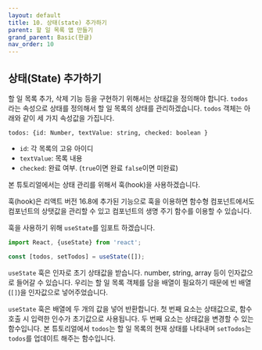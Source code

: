 ```yaml
---
layout: default
title: 10. 상태(state) 추가하기
parent: 할 일 목록 앱 만들기
grand_parent: Basic(한글)
nav_order: 10
---
```


## 상태(State) 추가하기

할 일 목록 추가, 삭제 기능 등을 구현하기 위해서는 상태값을 정의해야 합니다. `todos` 라는 속성으로 상태를 정의해서 할 일 목록의 상태를 관리하겠습니다. `todos` 객체는 아래와 같이 세 가지 속성값을 가집니다.

```
todos: {id: Number, textValue: string, checked: boolean }
```

- `id`: 각 목록의 고유 아이디
- `textValue`: 목록 내용
- `checked`: 완료 여부. (`true`이면 완료 `false`이면 미완료)

본 튜토리얼에서는 상태 관리를 위해서 훅(hook)을 사용하겠습니다.

훅(hook)은 리액트 버전 16.8에 추가된 기능으로 훅을 이용하면 함수형 컴포넌트에서도 컴포넌트의 상탯값을 관리할 수 있고 컴포넌트의 생명 주기 함수를 이용할 수 있습니다.

훅을 사용하기 위해 `useState`를 임포트 하겠습니다.

```js
import React, {useState} from 'react';

const [todos, setTodos] = useState([]);
```

`useState` 훅은 인자로 초기 상태값을 받습니다. number, string, array 등이 인자값으로 들어갈 수 있습니다. 우리는 할 일 목록 객체를 담을 배열이 필요하기 때문에 빈 배열(`[]`)을 인자값으로 넣어주었습니다.

`useState` 훅은 배열에 두 개의 값을 넣어 반환합니다. 첫 번째 요소는 상태값으로, 함수 호출 시 입력한 인수가 초기값으로 사용됩니다. 두 번째 요소는 상태값을 변경할 수 있는 함수입니다. 본 튜토리얼에서 `todos`는 할 일 목록의 현재 상태를 나타내며 `setTodos`는 `todos`를 업데이트 해주는 함수입니다.
